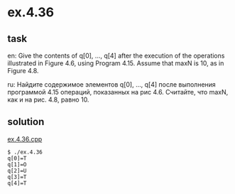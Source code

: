 # ex.4.36

## task

en: Give the contents of q[0], ..., q[4] after the execution of the
operations illustrated in Figure 4.6, using Program 4.15. Assume
that maxN is 10, as in Figure 4.8.

ru: Найдите содержимое элементов q[0], ..., q[4] после выполнения
программой 4.15 операций, показанных на рис 4.6. Считайте, что
maxN, как и на рис. 4.8, равно 10.

## solution

[ex.4.36.cpp](./ex.4.36.cpp)

```
$ ./ex.4.36
q[0]=T
q[1]=O
q[2]=U
q[3]=T
q[4]=T
```
